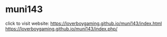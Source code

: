 # muni143

click to visit website: https://loverboygaming.github.io/muni143/index.html
https://loverboygaming.github.io/muni143/index.php/
